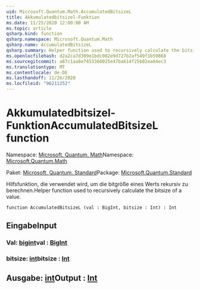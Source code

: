 ```yaml
---
uid: Microsoft.Quantum.Math.AccumulatedBitsizeL
title: Akkumulatedbitsizel-Funktion
ms.date: 11/25/2020 12:00:00 AM
ms.topic: article
qsharp.kind: function
qsharp.namespace: Microsoft.Quantum.Math
qsharp.name: AccumulatedBitsizeL
qsharp.summary: Helper function used to recursively calculate the bitsize of a value.
ms.openlocfilehash: d2a2ca7d309e1bdc002e9d727b2af549f1b59868
ms.sourcegitcommit: a87c1aa8e7453360025e47ba614f25b02ea84ec3
ms.translationtype: MT
ms.contentlocale: de-DE
ms.lasthandoff: 11/26/2020
ms.locfileid: "96211252"
---
```

# <a name="accumulatedbitsizel-function"></a><span data-ttu-id="8c4f1-102">Akkumulatedbitsizel-Funktion</span><span class="sxs-lookup"><span data-stu-id="8c4f1-102">AccumulatedBitsizeL function</span></span>

<span data-ttu-id="8c4f1-103">Namespace: [Microsoft. Quantum. Math](xref:Microsoft.Quantum.Math)</span><span class="sxs-lookup"><span data-stu-id="8c4f1-103">Namespace: [Microsoft.Quantum.Math](xref:Microsoft.Quantum.Math)</span></span>

<span data-ttu-id="8c4f1-104">Paket: [Microsoft. Quantum. Standard](https://nuget.org/packages/Microsoft.Quantum.Standard)</span><span class="sxs-lookup"><span data-stu-id="8c4f1-104">Package: [Microsoft.Quantum.Standard](https://nuget.org/packages/Microsoft.Quantum.Standard)</span></span>


<span data-ttu-id="8c4f1-105">Hilfsfunktion, die verwendet wird, um die bitgröße eines Werts rekursiv zu berechnen.</span><span class="sxs-lookup"><span data-stu-id="8c4f1-105">Helper function used to recursively calculate the bitsize of a value.</span></span>

```qsharp
function AccumulatedBitsizeL (val : BigInt, bitsize : Int) : Int
```


## <a name="input"></a><span data-ttu-id="8c4f1-106">Eingabe</span><span class="sxs-lookup"><span data-stu-id="8c4f1-106">Input</span></span>

### <a name="val--bigint"></a><span data-ttu-id="8c4f1-107">Val: [bigint](xref:microsoft.quantum.lang-ref.bigint)</span><span class="sxs-lookup"><span data-stu-id="8c4f1-107">val : [BigInt](xref:microsoft.quantum.lang-ref.bigint)</span></span>




### <a name="bitsize--int"></a><span data-ttu-id="8c4f1-108">bitsize: [int](xref:microsoft.quantum.lang-ref.int)</span><span class="sxs-lookup"><span data-stu-id="8c4f1-108">bitsize : [Int](xref:microsoft.quantum.lang-ref.int)</span></span>





## <a name="output--int"></a><span data-ttu-id="8c4f1-109">Ausgabe: [int](xref:microsoft.quantum.lang-ref.int)</span><span class="sxs-lookup"><span data-stu-id="8c4f1-109">Output : [Int](xref:microsoft.quantum.lang-ref.int)</span></span>

